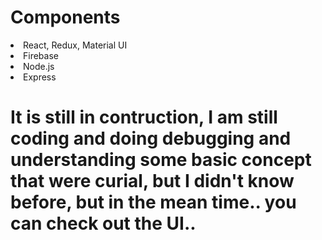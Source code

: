 <body>
<h1> Components </h1>
<li> React, Redux, Material UI</li>
<li> Firebase </li>
<li> Node.js </li>
<li> Express </li>
</body>
<h1> It is still in contruction, I am still coding and  doing debugging and understanding some basic concept that were curial, but I didn't know before, but in the mean time.. you can check out the UI.. </h1>
